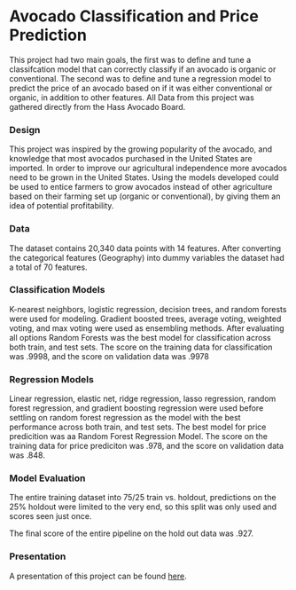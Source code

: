 # Avocado Classification and Price Prediction

This project had two main goals, the first was to define and tune a classifcation model that can correctly classify if an avocado is organic or conventional. The second was to define and tune a regression model to predict the price of an avocado based on if it was either conventional or organic, in addition to other features. All Data from this project was gathered directly from the Hass Avocado Board. 

### Design
This project was inspired by the growing popularity of the avocado, and knowledge that most avocados purchased in the United States are imported. In order to improve our agricultural independence more avocados need to be grown in the United States. Using the models developed could be used to entice farmers to grow avocados instead of other agriculture based on their farming set up (organic or conventional), by giving them an idea of potential profitability.

### Data
The dataset contains 20,340 data points with 14 features. After converting the categorical features (Geography) into dummy variables the dataset had a total of 70 features.


### Classification Models

K-nearest neighbors, logistic regression, decision trees, and random forests were used for modeling. Gradient boosted trees, average voting, weighted voting, and max voting were used as ensembling methods. After evaluating all options Random Forests was the best model for classification across both train, and test sets. The score on the training data for classification was .9998, and the score on validation data was .9978

### Regression Models

Linear regression, elastic net, ridge regression, lasso regression, random forest regression, and gradient boosting regression were used before settling on random forest regression as the model with the best performance across both train, and test sets. The best model for price predicition was aa Random Forest Regression Model. The score on the training data for price prediciton was .978, and the score on validation data was .848. 

### Model Evaluation

The entire training dataset into 75/25 train vs. holdout, predictions on the 25% holdout were limited to the very end, so this split was only used and scores seen just once.

The final score of the entire pipeline on the hold out data was .927. 

### Presentation 

A presentation of this project can be found [here](https://www.youtube.com/watch?v=I217NjmBz54).
